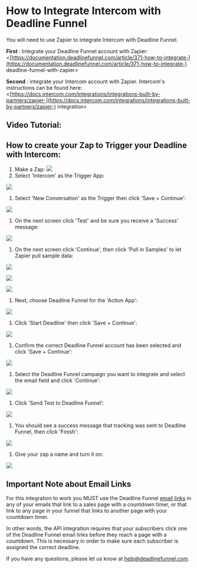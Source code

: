 # How to Integrate Intercom with Deadline Funnel

You will need to use Zapier to integrate Intercom with Deadline Funnel.

**First** : Integrate your Deadline Funnel account with Zapier:  
&lt;[https://documentation.deadlinefunnel.com/article/371-how-to-integrate-](https://documentation.deadlinefunnel.com/article/371-how-to-integrate-) deadline-funnel-with-zapier&gt;

**Second** : integrate your Intercom account with Zapier. Intercom's instructions can be found here:  
&lt;[https://docs.intercom.com/integrations/integrations-built-by-partners/zapier-](https://docs.intercom.com/integrations/integrations-built-by-partners/zapier-) integration&gt;

## Video Tutorial:

## How to create your Zap to Trigger your Deadline with Intercom:

1. Make a Zap: ![](https://s3.amazonaws.com/helpscout.net/docs/assets/53974d6ce4b0c76107b109d1/images/5aac3821042863478ea79b5a/file-Jcz6BYdKeE.png)
2. Select 'Intercom' as the Trigger App:

![](https://s3.amazonaws.com/helpscout.net/docs/assets/53974d6ce4b0c76107b109d1/images/5b75f07a0428631d7a8a129c/file-ApAUlaBZQQ.png)

1. Select 'New Conversation' as the Trigger then click 'Save + Continue':

![](https://s3.amazonaws.com/helpscout.net/docs/assets/53974d6ce4b0c76107b109d1/images/5b75f08a2c7d3a03f89dccfd/file-mwYg5yB0dO.png)

1. On the next screen click 'Test' and be sure you receive a 'Success' message:

![](https://s3.amazonaws.com/helpscout.net/docs/assets/53974d6ce4b0c76107b109d1/images/5b75f0a80428631d7a8a129e/file-hVp23JXNiq.png)

1. On the next screen click 'Continue', then click 'Pull in Samples' to let Zapier pull sample data:

![](https://s3.amazonaws.com/helpscout.net/docs/assets/53974d6ce4b0c76107b109d1/images/5b75f0ca2c7d3a03f89dcd06/file-grsOOHRYP3.png)

![](https://s3.amazonaws.com/helpscout.net/docs/assets/53974d6ce4b0c76107b109d1/images/5b75f0f40428631d7a8a12ab/file-QnrALyHDUB.png)

![](https://s3.amazonaws.com/helpscout.net/docs/assets/53974d6ce4b0c76107b109d1/images/5b75f1210428631d7a8a12ac/file-MMHkZ4QD4X.png)

1. Next, choose Deadline Funnel for the 'Action App':

![](https://s3.amazonaws.com/helpscout.net/docs/assets/53974d6ce4b0c76107b109d1/images/5b75f1172c7d3a03f89dcd0e/file-ggCEOg2L5r.png)

1. Click 'Start Deadline' then click 'Save + Continue':

![](https://s3.amazonaws.com/helpscout.net/docs/assets/53974d6ce4b0c76107b109d1/images/5b75f1370428631d7a8a12ae/file-A8EAjTpHNR.png)

1. Confirm the correct Deadline Funnel account has been selected and click 'Save + Continue':

![](https://s3.amazonaws.com/helpscout.net/docs/assets/53974d6ce4b0c76107b109d1/images/5b75f1620428631d7a8a12b1/file-ENyPKHRyvi.png)

1. Select the Deadline Funnel campaign you want to integrate and select the email field and click 'Continue':

![](https://s3.amazonaws.com/helpscout.net/docs/assets/53974d6ce4b0c76107b109d1/images/5b75f1742c7d3a03f89dcd16/file-BIkAMDJzUO.png)

1. Click 'Send Test to Deadline Funnel’:

![](https://s3.amazonaws.com/helpscout.net/docs/assets/53974d6ce4b0c76107b109d1/images/5b75f18e0428631d7a8a12b2/file-pYwz17nkHB.png)

1. You should see a success message that tracking was sent to Deadline Funnel, then click 'Finish':

![](https://s3.amazonaws.com/helpscout.net/docs/assets/53974d6ce4b0c76107b109d1/images/5b75f1a60428631d7a8a12b3/file-v0vXXGyQPR.png)

1. Give your zap a name and turn it on:

![](https://s3.amazonaws.com/helpscout.net/docs/assets/53974d6ce4b0c76107b109d1/images/5b75f1b72c7d3a03f89dcd1b/file-F57JP7TWpp.png)

## Important Note about Email Links

For this integration to work you MUST use the Deadline Funnel [email links](http://documentation.deadlinefunnel.com/article/16-expiring-links) in any of your emails that link to a sales page with a countdown timer, or that link to any page in your funnel that links to another page with your countdown timer.

In other words, the API integration requires that your subscribers click one of the Deadline Funnel email links before they reach a page with a countdown. This is necessary in order to make sure each subscriber is assigned the correct deadline.

If you have any questions, please let us know at [help@deadlinefunnel.com](mailto:mailto:help@deadlinefunnel.com).

